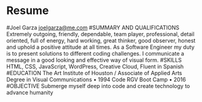 # Resume
#Joel Garza
joelgarza@me.com
#SUMMARY AND QUALIFICATIONS
Extremely outgoing, friendly, dependable, team player, professional, detail oriented, full of energy, hard working, great thinker, good observer, honest and uphold a positive attitude at all times.
As a Software Engineer my duty is to present solutions to different coding challenges. I communicate a message in a good looking and effective way of visual form.
#SKILLS
HTML, CSS, JavaScript, WordPress, Creative Cloud, Fluent in Spanish
#EDUCATION
The Art Institute of Houston / Associate of Applied Arts Degree in Visual Communications • 1994
Code RGV Boot Camp • 2016
#OBJECTIVE
Submerge myself deep into code and create technology to advance humanity
